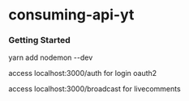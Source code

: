 # consuming-api-yt
### Getting Started

yarn add nodemon --dev


access localhost:3000/auth for login oauth2

access localhost:3000/broadcast for livecomments